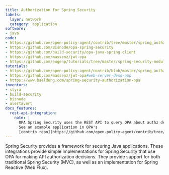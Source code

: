 ```yaml
---
title: Authorization for Spring Security
labels:
  layer: network
  category: application
software:
- java
code:
- https://github.com/open-policy-agent/contrib/tree/master/spring_authz
- https://github.com/Bisnode/opa-spring-security
- https://github.com/build-security/opa-java-spring-client
- https://github.com/massenz/jwt-opa
- https://github.com/eugenp/tutorials/tree/master/spring-security-modules/spring-security-opa
tutorials:
- https://github.com/open-policy-agent/contrib/blob/master/spring_authz/README.md
- https://github.com/massenz/jwt-opa#web-server-demo-app
- https://www.baeldung.com/spring-security-authorization-opa
inventors:
- styra
- build-security
- bisnode
- alertavert
docs_features:
  rest-api-integration:
    note: |
      OPA Spring Security uses the REST API to query OPA about authz decisions.
      See an example application in OPA's
      [contrib repo](https://github.com/open-policy-agent/contrib/tree/main/spring_authz).
---
```

Spring Security provides a framework for securing Java applications.  These integrations provide simple implementations for Spring Security that use OPA for making API authorization decisions.  They provide support for both traditional Spring Security (MVC), as well as an implementation for Spring Reactive (Web Flux).
